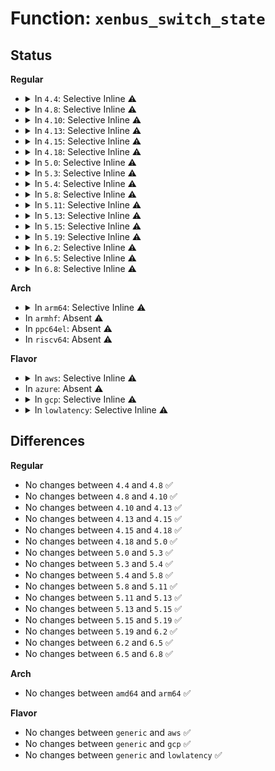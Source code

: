 # Function: <code>xenbus_switch_state</code>

## Status
<b>Regular</b>
<ul>
<li>
<details>
<summary>In <code>4.4</code>: Selective Inline ⚠️</summary>

```c
int xenbus_switch_state(struct xenbus_device *dev, enum xenbus_state state);
```

**Collision:** Unique Global

**Inline:** Selective

**Transformation:** False

**Instances:**

```
In drivers/xen/xenbus/xenbus_client.c (ffffffff814cba30)
Location: drivers/xen/xenbus/xenbus_client.c:247
Inline: True
Inline callers:
  - drivers/xen/xenbus/xenbus_client.c:xenbus_dev_fatal
  - drivers/xen/xenbus/xenbus_client.c:xenbus_frontend_closed
Direct callers:
  - drivers/xen/xenbus/xenbus_probe.c:xenbus_dev_remove
  - drivers/xen/xenbus/xenbus_probe.c:xenbus_dev_shutdown
  - drivers/xen/xenbus/xenbus_probe.c:xenbus_dev_probe
  - drivers/tty/hvc/hvc_xen.c:xencons_backend_changed
  - drivers/tty/hvc/hvc_xen.c:xencons_connect_backend
  - drivers/block/xen-blkfront.c:talk_to_blkback
  - drivers/block/xen-blkfront.c:blkif_recover
  - drivers/block/xen-blkfront.c:blkback_changed
  - drivers/block/xen-blkfront.c:blkback_changed
  - drivers/net/xen-netfront.c:netback_changed
```
**Symbols:**

```
ffffffff814cba30-ffffffff814cba4f: xenbus_switch_state (STB_GLOBAL)
```
</details>
</li>
<li>
<details>
<summary>In <code>4.8</code>: Selective Inline ⚠️</summary>

```c
int xenbus_switch_state(struct xenbus_device *dev, enum xenbus_state state);
```

**Collision:** Unique Global

**Inline:** Selective

**Transformation:** False

**Instances:**

```
In drivers/xen/xenbus/xenbus_client.c (ffffffff8151c682)
Location: drivers/xen/xenbus/xenbus_client.c:247
Inline: True
Inline callers:
  - drivers/xen/xenbus/xenbus_client.c:xenbus_dev_fatal
  - drivers/xen/xenbus/xenbus_client.c:xenbus_frontend_closed
Direct callers:
  - drivers/xen/xenbus/xenbus_probe.c:xenbus_dev_shutdown
  - drivers/xen/xenbus/xenbus_probe.c:xenbus_dev_remove
  - drivers/xen/xenbus/xenbus_probe.c:xenbus_dev_probe
  - drivers/tty/hvc/hvc_xen.c:xencons_backend_changed
  - drivers/tty/hvc/hvc_xen.c:xencons_connect_backend
  - drivers/block/xen-blkfront.c:blkback_changed
  - drivers/block/xen-blkfront.c:blkback_changed
  - drivers/block/xen-blkfront.c:blkback_changed
  - drivers/block/xen-blkfront.c:talk_to_blkback
  - drivers/net/xen-netfront.c:netback_changed
```
**Symbols:**

```
ffffffff8151c610-ffffffff8151c62f: xenbus_switch_state (STB_GLOBAL)
```
</details>
</li>
<li>
<details>
<summary>In <code>4.10</code>: Selective Inline ⚠️</summary>

```c
int xenbus_switch_state(struct xenbus_device *dev, enum xenbus_state state);
```

**Collision:** Unique Global

**Inline:** Selective

**Transformation:** False

**Instances:**

```
In drivers/xen/xenbus/xenbus_client.c (ffffffff81548b52)
Location: drivers/xen/xenbus/xenbus_client.c:247
Inline: True
Inline callers:
  - drivers/xen/xenbus/xenbus_client.c:xenbus_dev_fatal
  - drivers/xen/xenbus/xenbus_client.c:xenbus_frontend_closed
Direct callers:
  - drivers/xen/xenbus/xenbus_probe.c:xenbus_dev_shutdown
  - drivers/xen/xenbus/xenbus_probe.c:xenbus_dev_remove
  - drivers/xen/xenbus/xenbus_probe.c:xenbus_dev_probe
  - drivers/tty/hvc/hvc_xen.c:xencons_backend_changed
  - drivers/tty/hvc/hvc_xen.c:xencons_connect_backend
  - drivers/block/xen-blkfront.c:blkback_changed
  - drivers/block/xen-blkfront.c:blkfront_connect
  - drivers/block/xen-blkfront.c:blkfront_connect
  - drivers/block/xen-blkfront.c:talk_to_blkback
  - drivers/net/xen-netfront.c:netback_changed
```
**Symbols:**

```
ffffffff81548ae0-ffffffff81548aff: xenbus_switch_state (STB_GLOBAL)
```
</details>
</li>
<li>
<details>
<summary>In <code>4.13</code>: Selective Inline ⚠️</summary>

```c
int xenbus_switch_state(struct xenbus_device *dev, enum xenbus_state state);
```

**Collision:** Unique Global

**Inline:** Selective

**Transformation:** False

**Instances:**

```
In drivers/xen/xenbus/xenbus_client.c (ffffffff8155c90e)
Location: drivers/xen/xenbus/xenbus_client.c:247
Inline: True
Inline callers:
  - drivers/xen/xenbus/xenbus_client.c:xenbus_dev_fatal
  - drivers/xen/xenbus/xenbus_client.c:xenbus_frontend_closed
Direct callers:
  - drivers/xen/xenbus/xenbus_probe.c:xenbus_dev_shutdown
  - drivers/xen/xenbus/xenbus_probe.c:xenbus_dev_remove
  - drivers/xen/xenbus/xenbus_probe.c:xenbus_dev_probe
  - drivers/tty/hvc/hvc_xen.c:xencons_backend_changed
  - drivers/tty/hvc/hvc_xen.c:xencons_connect_backend
  - drivers/block/xen-blkfront.c:blkback_changed
  - drivers/block/xen-blkfront.c:blkback_changed
  - drivers/block/xen-blkfront.c:blkback_changed
  - drivers/block/xen-blkfront.c:talk_to_blkback
  - drivers/net/xen-netfront.c:netback_changed
```
**Symbols:**

```
ffffffff8155c8a0-ffffffff8155c8bf: xenbus_switch_state (STB_GLOBAL)
```
</details>
</li>
<li>
<details>
<summary>In <code>4.15</code>: Selective Inline ⚠️</summary>

```c
int xenbus_switch_state(struct xenbus_device *dev, enum xenbus_state state);
```

**Collision:** Unique Global

**Inline:** Selective

**Transformation:** False

**Instances:**

```
In drivers/xen/xenbus/xenbus_client.c (ffffffff815c0c0e)
Location: drivers/xen/xenbus/xenbus_client.c:247
Inline: True
Inline callers:
  - drivers/xen/xenbus/xenbus_client.c:xenbus_dev_fatal
  - drivers/xen/xenbus/xenbus_client.c:xenbus_frontend_closed
Direct callers:
  - drivers/xen/xenbus/xenbus_probe.c:xenbus_dev_shutdown
  - drivers/xen/xenbus/xenbus_probe.c:xenbus_dev_remove
  - drivers/xen/xenbus/xenbus_probe.c:xenbus_dev_probe
  - drivers/tty/hvc/hvc_xen.c:xencons_backend_changed
  - drivers/tty/hvc/hvc_xen.c:xencons_connect_backend
  - drivers/block/xen-blkfront.c:blkback_changed
  - drivers/block/xen-blkfront.c:blkback_changed
  - drivers/block/xen-blkfront.c:blkback_changed
  - drivers/block/xen-blkfront.c:talk_to_blkback
  - drivers/net/xen-netfront.c:xennet_remove
  - drivers/net/xen-netfront.c:xennet_remove
  - drivers/net/xen-netfront.c:netback_changed
  - drivers/net/xen-netfront.c:netfront_probe
```
**Symbols:**

```
ffffffff815c0ba0-ffffffff815c0bbf: xenbus_switch_state (STB_GLOBAL)
```
</details>
</li>
<li>
<details>
<summary>In <code>4.18</code>: Selective Inline ⚠️</summary>

```c
int xenbus_switch_state(struct xenbus_device *dev, enum xenbus_state state);
```

**Collision:** Unique Global

**Inline:** Selective

**Transformation:** False

**Instances:**

```
In drivers/xen/xenbus/xenbus_client.c (ffffffff815f8ec2)
Location: drivers/xen/xenbus/xenbus_client.c:247
Inline: True
Inline callers:
  - drivers/xen/xenbus/xenbus_client.c:xenbus_dev_fatal
  - drivers/xen/xenbus/xenbus_client.c:xenbus_frontend_closed
Direct callers:
  - drivers/xen/xenbus/xenbus_probe.c:xenbus_dev_shutdown
  - drivers/xen/xenbus/xenbus_probe.c:xenbus_dev_remove
  - drivers/xen/xenbus/xenbus_probe.c:xenbus_dev_probe
  - drivers/tty/hvc/hvc_xen.c:xencons_backend_changed
  - drivers/tty/hvc/hvc_xen.c:xencons_connect_backend
  - drivers/block/xen-blkfront.c:blkback_changed
  - drivers/block/xen-blkfront.c:blkback_changed
  - drivers/block/xen-blkfront.c:blkback_changed
  - drivers/block/xen-blkfront.c:talk_to_blkback
  - drivers/net/xen-netfront.c:xennet_remove
  - drivers/net/xen-netfront.c:xennet_remove
  - drivers/net/xen-netfront.c:netback_changed
  - drivers/net/xen-netfront.c:netfront_probe
```
**Symbols:**

```
ffffffff815f8e50-ffffffff815f8e6f: xenbus_switch_state (STB_GLOBAL)
```
</details>
</li>
<li>
<details>
<summary>In <code>5.0</code>: Selective Inline ⚠️</summary>

```c
int xenbus_switch_state(struct xenbus_device *dev, enum xenbus_state state);
```

**Collision:** Unique Global

**Inline:** Selective

**Transformation:** False

**Instances:**

```
In drivers/xen/xenbus/xenbus_client.c (ffffffff81613f72)
Location: drivers/xen/xenbus/xenbus_client.c:247
Inline: True
Inline callers:
  - drivers/xen/xenbus/xenbus_client.c:xenbus_dev_fatal
  - drivers/xen/xenbus/xenbus_client.c:xenbus_frontend_closed
Direct callers:
  - drivers/xen/xenbus/xenbus_probe.c:xenbus_dev_shutdown
  - drivers/xen/xenbus/xenbus_probe.c:xenbus_dev_remove
  - drivers/xen/xenbus/xenbus_probe.c:xenbus_dev_probe
  - drivers/tty/hvc/hvc_xen.c:xencons_backend_changed
  - drivers/tty/hvc/hvc_xen.c:xencons_connect_backend
  - drivers/block/xen-blkfront.c:blkback_changed
  - drivers/block/xen-blkfront.c:blkback_changed
  - drivers/block/xen-blkfront.c:blkback_changed
  - drivers/block/xen-blkfront.c:talk_to_blkback
  - drivers/net/xen-netfront.c:xennet_remove
  - drivers/net/xen-netfront.c:xennet_remove
  - drivers/net/xen-netfront.c:netback_changed
  - drivers/net/xen-netfront.c:netfront_probe
```
**Symbols:**

```
ffffffff81613f00-ffffffff81613f1f: xenbus_switch_state (STB_GLOBAL)
```
</details>
</li>
<li>
<details>
<summary>In <code>5.3</code>: Selective Inline ⚠️</summary>

```c
int xenbus_switch_state(struct xenbus_device *dev, enum xenbus_state state);
```

**Collision:** Unique Global

**Inline:** Selective

**Transformation:** False

**Instances:**

```
In drivers/xen/xenbus/xenbus_client.c (ffffffff81647cb3)
Location: drivers/xen/xenbus/xenbus_client.c:247
Inline: True
Inline callers:
  - drivers/xen/xenbus/xenbus_client.c:xenbus_dev_fatal
  - drivers/xen/xenbus/xenbus_client.c:xenbus_frontend_closed
Direct callers:
  - drivers/xen/xenbus/xenbus_probe.c:xenbus_dev_shutdown
  - drivers/xen/xenbus/xenbus_probe.c:xenbus_dev_remove
  - drivers/xen/xenbus/xenbus_probe.c:xenbus_dev_probe
  - drivers/tty/hvc/hvc_xen.c:xencons_backend_changed
  - drivers/tty/hvc/hvc_xen.c:xencons_connect_backend
  - drivers/block/xen-blkfront.c:blkback_changed
  - drivers/block/xen-blkfront.c:blkfront_connect
  - drivers/block/xen-blkfront.c:blkfront_connect
  - drivers/block/xen-blkfront.c:talk_to_blkback
  - drivers/net/xen-netfront.c:xennet_remove
  - drivers/net/xen-netfront.c:xennet_remove
  - drivers/net/xen-netfront.c:netback_changed
  - drivers/net/xen-netfront.c:netfront_probe
```
**Symbols:**

```
ffffffff81647c40-ffffffff81647c5f: xenbus_switch_state (STB_GLOBAL)
```
</details>
</li>
<li>
<details>
<summary>In <code>5.4</code>: Selective Inline ⚠️</summary>

```c
int xenbus_switch_state(struct xenbus_device *dev, enum xenbus_state state);
```

**Collision:** Unique Global

**Inline:** Selective

**Transformation:** False

**Instances:**

```
In drivers/xen/xenbus/xenbus_client.c (ffffffff8166a153)
Location: drivers/xen/xenbus/xenbus_client.c:247
Inline: True
Inline callers:
  - drivers/xen/xenbus/xenbus_client.c:xenbus_dev_fatal
  - drivers/xen/xenbus/xenbus_client.c:xenbus_frontend_closed
Direct callers:
  - drivers/xen/xenbus/xenbus_probe.c:xenbus_dev_shutdown
  - drivers/xen/xenbus/xenbus_probe.c:xenbus_dev_remove
  - drivers/xen/xenbus/xenbus_probe.c:xenbus_dev_probe
  - drivers/tty/hvc/hvc_xen.c:xencons_backend_changed
  - drivers/tty/hvc/hvc_xen.c:xencons_connect_backend
  - drivers/block/xen-blkfront.c:blkback_changed
  - drivers/block/xen-blkfront.c:blkfront_connect
  - drivers/block/xen-blkfront.c:blkfront_connect
  - drivers/block/xen-blkfront.c:talk_to_blkback
  - drivers/net/xen-netfront.c:xennet_remove
  - drivers/net/xen-netfront.c:xennet_remove
  - drivers/net/xen-netfront.c:netback_changed
  - drivers/net/xen-netfront.c:netfront_probe
```
**Symbols:**

```
ffffffff8166a0e0-ffffffff8166a0ff: xenbus_switch_state (STB_GLOBAL)
```
</details>
</li>
<li>
<details>
<summary>In <code>5.8</code>: Selective Inline ⚠️</summary>

```c
int xenbus_switch_state(struct xenbus_device *dev, enum xenbus_state state);
```

**Collision:** Unique Global

**Inline:** Selective

**Transformation:** False

**Instances:**

```
In drivers/xen/xenbus/xenbus_client.c (ffffffff8171a343)
Location: drivers/xen/xenbus/xenbus_client.c:263
Inline: True
Inline callers:
  - drivers/xen/xenbus/xenbus_client.c:xenbus_dev_fatal
  - drivers/xen/xenbus/xenbus_client.c:xenbus_frontend_closed
Direct callers:
  - drivers/xen/xenbus/xenbus_probe.c:xenbus_dev_remove
  - drivers/xen/xenbus/xenbus_probe_frontend.c:xenbus_frontend_dev_shutdown
  - drivers/tty/hvc/hvc_xen.c:xencons_backend_changed
  - drivers/tty/hvc/hvc_xen.c:xencons_connect_backend
  - drivers/block/xen-blkfront.c:blkfront_connect
  - drivers/block/xen-blkfront.c:blkfront_closing
  - drivers/block/xen-blkfront.c:talk_to_blkback
  - drivers/net/xen-netfront.c:xennet_bus_close
  - drivers/net/xen-netfront.c:xennet_bus_close
  - drivers/net/xen-netfront.c:netback_changed
  - drivers/net/xen-netfront.c:xennet_create_dev
```
**Symbols:**

```
ffffffff8171a080-ffffffff8171a09f: xenbus_switch_state (STB_GLOBAL)
```
</details>
</li>
<li>
<details>
<summary>In <code>5.11</code>: Selective Inline ⚠️</summary>

```c
int xenbus_switch_state(struct xenbus_device *dev, enum xenbus_state state);
```

**Collision:** Unique Global

**Inline:** Selective

**Transformation:** False

**Instances:**

```
In drivers/xen/xenbus/xenbus_client.c (ffffffff81737483)
Location: drivers/xen/xenbus/xenbus_client.c:266
Inline: True
Inline callers:
  - drivers/xen/xenbus/xenbus_client.c:xenbus_dev_fatal
  - drivers/xen/xenbus/xenbus_client.c:xenbus_frontend_closed
Direct callers:
  - drivers/xen/xenbus/xenbus_probe.c:xenbus_dev_remove
  - drivers/xen/xenbus/xenbus_probe_frontend.c:xenbus_frontend_dev_shutdown
  - drivers/tty/hvc/hvc_xen.c:xencons_backend_changed
  - drivers/tty/hvc/hvc_xen.c:xencons_connect_backend
  - drivers/block/xen-blkfront.c:blkfront_connect
  - drivers/block/xen-blkfront.c:blkfront_closing
  - drivers/block/xen-blkfront.c:talk_to_blkback
  - drivers/net/xen-netfront.c:xennet_bus_close
  - drivers/net/xen-netfront.c:xennet_bus_close
  - drivers/net/xen-netfront.c:netback_changed
  - drivers/net/xen-netfront.c:xennet_create_dev
  - drivers/net/xen-netfront.c:xennet_xdp
  - drivers/net/xen-netfront.c:xennet_xdp
```
**Symbols:**

```
ffffffff817371c0-ffffffff817371df: xenbus_switch_state (STB_GLOBAL)
```
</details>
</li>
<li>
<details>
<summary>In <code>5.13</code>: Selective Inline ⚠️</summary>

```c
int xenbus_switch_state(struct xenbus_device *dev, enum xenbus_state state);
```

**Collision:** Unique Global

**Inline:** Selective

**Transformation:** False

**Instances:**

```
In drivers/xen/xenbus/xenbus_client.c (ffffffff8171aec3)
Location: drivers/xen/xenbus/xenbus_client.c:266
Inline: True
Inline callers:
  - drivers/xen/xenbus/xenbus_client.c:xenbus_dev_fatal
  - drivers/xen/xenbus/xenbus_client.c:xenbus_frontend_closed
Direct callers:
  - drivers/xen/xenbus/xenbus_probe.c:xenbus_dev_remove
  - drivers/xen/xenbus/xenbus_probe_frontend.c:xenbus_frontend_dev_shutdown
  - drivers/tty/hvc/hvc_xen.c:xencons_backend_changed
  - drivers/tty/hvc/hvc_xen.c:xencons_connect_backend
  - drivers/block/xen-blkfront.c:blkback_changed
  - drivers/block/xen-blkfront.c:blkfront_connect
  - drivers/block/xen-blkfront.c:talk_to_blkback
  - drivers/net/xen-netfront.c:xennet_bus_close
  - drivers/net/xen-netfront.c:xennet_bus_close
  - drivers/net/xen-netfront.c:netback_changed
  - drivers/net/xen-netfront.c:xennet_create_dev
  - drivers/net/xen-netfront.c:xennet_xdp
  - drivers/net/xen-netfront.c:xennet_xdp
```
**Symbols:**

```
ffffffff8171abf0-ffffffff8171ac0f: xenbus_switch_state (STB_GLOBAL)
```
</details>
</li>
<li>
<details>
<summary>In <code>5.15</code>: Selective Inline ⚠️</summary>

```c
int xenbus_switch_state(struct xenbus_device *dev, enum xenbus_state state);
```

**Collision:** Unique Global

**Inline:** Selective

**Transformation:** False

**Instances:**

```
In drivers/xen/xenbus/xenbus_client.c (ffffffff81799893)
Location: drivers/xen/xenbus/xenbus_client.c:266
Inline: True
Inline callers:
  - drivers/xen/xenbus/xenbus_client.c:xenbus_dev_fatal
  - drivers/xen/xenbus/xenbus_client.c:xenbus_frontend_closed
Direct callers:
  - drivers/xen/xenbus/xenbus_probe.c:xenbus_dev_remove
  - drivers/xen/xenbus/xenbus_probe_frontend.c:xenbus_frontend_dev_shutdown
  - drivers/tty/hvc/hvc_xen.c:xencons_backend_changed
  - drivers/tty/hvc/hvc_xen.c:xencons_connect_backend
  - drivers/block/xen-blkfront.c:blkfront_connect
  - drivers/block/xen-blkfront.c:blkfront_connect
  - drivers/block/xen-blkfront.c:talk_to_blkback
  - drivers/net/xen-netfront.c:xennet_bus_close
  - drivers/net/xen-netfront.c:xennet_bus_close
  - drivers/net/xen-netfront.c:netback_changed
  - drivers/net/xen-netfront.c:xennet_create_dev
```
**Symbols:**

```
ffffffff81799470-ffffffff8179948f: xenbus_switch_state (STB_GLOBAL)
```
</details>
</li>
<li>
<details>
<summary>In <code>5.19</code>: Selective Inline ⚠️</summary>

```c
int xenbus_switch_state(struct xenbus_device *dev, enum xenbus_state state);
```

**Collision:** Unique Global

**Inline:** Selective

**Transformation:** False

**Instances:**

```
In drivers/xen/xenbus/xenbus_client.c (ffffffff818d275a)
Location: drivers/xen/xenbus/xenbus_client.c:266
Inline: True
Inline callers:
  - drivers/xen/xenbus/xenbus_client.c:xenbus_dev_fatal
  - drivers/xen/xenbus/xenbus_client.c:xenbus_frontend_closed
Direct callers:
  - drivers/xen/xenbus/xenbus_probe.c:xenbus_dev_remove
  - drivers/xen/xenbus/xenbus_probe_frontend.c:xenbus_frontend_dev_shutdown
  - drivers/tty/hvc/hvc_xen.c:xencons_connect_backend
  - drivers/block/xen-blkfront.c:blkfront_connect
  - drivers/block/xen-blkfront.c:blkfront_connect
  - drivers/block/xen-blkfront.c:talk_to_blkback
  - drivers/net/xen-netfront.c:xennet_bus_close
  - drivers/net/xen-netfront.c:xennet_bus_close
  - drivers/net/xen-netfront.c:netback_changed
  - drivers/net/xen-netfront.c:xennet_create_dev
```
**Symbols:**

```
ffffffff818d25d0-ffffffff818d25ec: xenbus_switch_state (STB_GLOBAL)
```
</details>
</li>
<li>
<details>
<summary>In <code>6.2</code>: Selective Inline ⚠️</summary>

```c
int xenbus_switch_state(struct xenbus_device *dev, enum xenbus_state state);
```

**Collision:** Unique Global

**Inline:** Selective

**Transformation:** False

**Instances:**

```
In drivers/xen/xenbus/xenbus_client.c (ffffffff81a2474a)
Location: drivers/xen/xenbus/xenbus_client.c:266
Inline: True
Inline callers:
  - drivers/xen/xenbus/xenbus_client.c:xenbus_dev_fatal
  - drivers/xen/xenbus/xenbus_client.c:xenbus_frontend_closed
Direct callers:
  - drivers/xen/xenbus/xenbus_probe.c:xenbus_dev_remove
  - drivers/xen/xenbus/xenbus_probe_frontend.c:xenbus_frontend_dev_shutdown
  - drivers/tty/hvc/hvc_xen.c:xencons_connect_backend
  - drivers/block/xen-blkfront.c:blkfront_connect
  - drivers/block/xen-blkfront.c:blkfront_connect
  - drivers/block/xen-blkfront.c:talk_to_blkback
  - drivers/net/xen-netfront.c:xennet_bus_close
  - drivers/net/xen-netfront.c:xennet_bus_close
  - drivers/net/xen-netfront.c:netback_changed
  - drivers/net/xen-netfront.c:xennet_create_dev
```
**Symbols:**

```
ffffffff81a24590-ffffffff81a245ac: xenbus_switch_state (STB_GLOBAL)
```
</details>
</li>
<li>
<details>
<summary>In <code>6.5</code>: Selective Inline ⚠️</summary>

```c
int xenbus_switch_state(struct xenbus_device *dev, enum xenbus_state state);
```

**Collision:** Unique Global

**Inline:** Selective

**Transformation:** False

**Instances:**

```
In drivers/xen/xenbus/xenbus_client.c (ffffffff81a6dc8a)
Location: drivers/xen/xenbus/xenbus_client.c:266
Inline: True
Inline callers:
  - drivers/xen/xenbus/xenbus_client.c:xenbus_dev_fatal
  - drivers/xen/xenbus/xenbus_client.c:xenbus_frontend_closed
Direct callers:
  - drivers/xen/xenbus/xenbus_probe.c:xenbus_dev_remove
  - drivers/xen/xenbus/xenbus_probe_frontend.c:xenbus_frontend_dev_shutdown
  - drivers/tty/hvc/hvc_xen.c:xencons_connect_backend
  - drivers/block/xen-blkfront.c:blkfront_connect
  - drivers/block/xen-blkfront.c:blkfront_connect
  - drivers/block/xen-blkfront.c:talk_to_blkback
  - drivers/net/xen-netfront.c:xennet_bus_close
  - drivers/net/xen-netfront.c:xennet_bus_close
  - drivers/net/xen-netfront.c:netback_changed
  - drivers/net/xen-netfront.c:xennet_create_dev
```
**Symbols:**

```
ffffffff81a6dad0-ffffffff81a6daec: xenbus_switch_state (STB_GLOBAL)
```
</details>
</li>
<li>
<details>
<summary>In <code>6.8</code>: Selective Inline ⚠️</summary>

```c
int xenbus_switch_state(struct xenbus_device *dev, enum xenbus_state state);
```

**Collision:** Unique Global

**Inline:** Selective

**Transformation:** False

**Instances:**

```
In drivers/xen/xenbus/xenbus_client.c (ffffffff81abfd2a)
Location: drivers/xen/xenbus/xenbus_client.c:275
Inline: True
Inline callers:
  - drivers/xen/xenbus/xenbus_client.c:xenbus_dev_fatal
  - drivers/xen/xenbus/xenbus_client.c:xenbus_frontend_closed
Direct callers:
  - drivers/xen/xenbus/xenbus_probe.c:xenbus_dev_remove
  - drivers/xen/xenbus/xenbus_probe_frontend.c:xenbus_frontend_dev_shutdown
  - drivers/tty/hvc/hvc_xen.c:xencons_connect_backend
  - drivers/block/xen-blkfront.c:blkfront_connect
  - drivers/block/xen-blkfront.c:blkfront_connect
  - drivers/block/xen-blkfront.c:talk_to_blkback
  - drivers/net/xen-netfront.c:xennet_bus_close
  - drivers/net/xen-netfront.c:xennet_bus_close
  - drivers/net/xen-netfront.c:netback_changed
  - drivers/net/xen-netfront.c:xennet_create_dev
```
**Symbols:**

```
ffffffff81abfb70-ffffffff81abfb8c: xenbus_switch_state (STB_GLOBAL)
```
</details>
</li>
</ul>
<b>Arch</b>
<ul>
<li>
<details>
<summary>In <code>arm64</code>: Selective Inline ⚠️</summary>

```c
int xenbus_switch_state(struct xenbus_device *dev, enum xenbus_state state);
```

**Collision:** Unique Global

**Inline:** Selective

**Transformation:** False

**Instances:**

```
In drivers/xen/xenbus/xenbus_client.c (ffff800010834af4)
Location: drivers/xen/xenbus/xenbus_client.c:247
Inline: True
Inline callers:
  - drivers/xen/xenbus/xenbus_client.c:xenbus_dev_fatal
  - drivers/xen/xenbus/xenbus_client.c:xenbus_frontend_closed
Direct callers:
  - drivers/xen/xenbus/xenbus_probe.c:xenbus_dev_shutdown
  - drivers/xen/xenbus/xenbus_probe.c:xenbus_dev_remove
  - drivers/xen/xenbus/xenbus_probe.c:xenbus_dev_probe
  - drivers/tty/hvc/hvc_xen.c:xencons_backend_changed
  - drivers/tty/hvc/hvc_xen.c:xencons_connect_backend
  - drivers/block/xen-blkfront.c:blkback_changed
  - drivers/block/xen-blkfront.c:blkfront_connect
  - drivers/block/xen-blkfront.c:blkfront_connect
  - drivers/block/xen-blkfront.c:talk_to_blkback
  - drivers/net/xen-netfront.c:xennet_remove
  - drivers/net/xen-netfront.c:xennet_remove
  - drivers/net/xen-netfront.c:netback_changed
  - drivers/net/xen-netfront.c:netfront_probe
```
**Symbols:**

```
ffff800010834a30-ffff800010834a78: xenbus_switch_state (STB_GLOBAL)
```
</details>
</li>
<li>
In <code>armhf</code>: Absent ⚠️
</li>
<li>
In <code>ppc64el</code>: Absent ⚠️
</li>
<li>
In <code>riscv64</code>: Absent ⚠️
</li>
</ul>
<b>Flavor</b>
<ul>
<li>
<details>
<summary>In <code>aws</code>: Selective Inline ⚠️</summary>

```c
int xenbus_switch_state(struct xenbus_device *dev, enum xenbus_state state);
```

**Collision:** Unique Global

**Inline:** Selective

**Transformation:** False

**Instances:**

```
In drivers/xen/xenbus/xenbus_client.c (ffffffff8162ffc3)
Location: drivers/xen/xenbus/xenbus_client.c:247
Inline: True
Inline callers:
  - drivers/xen/xenbus/xenbus_client.c:xenbus_dev_fatal
  - drivers/xen/xenbus/xenbus_client.c:xenbus_frontend_closed
Direct callers:
  - drivers/xen/xenbus/xenbus_probe.c:xenbus_dev_shutdown
  - drivers/xen/xenbus/xenbus_probe.c:xenbus_dev_remove
  - drivers/xen/xenbus/xenbus_probe.c:xenbus_dev_probe
  - drivers/tty/hvc/hvc_xen.c:xencons_backend_changed
  - drivers/tty/hvc/hvc_xen.c:xencons_connect_backend
  - drivers/block/xen-blkfront.c:blkfront_freeze
  - drivers/block/xen-blkfront.c:blkback_changed
  - drivers/block/xen-blkfront.c:blkfront_connect
  - drivers/block/xen-blkfront.c:blkfront_connect
  - drivers/block/xen-blkfront.c:talk_to_blkback
  - drivers/net/xen-netfront.c:xennet_remove
  - drivers/net/xen-netfront.c:xennet_remove
  - drivers/net/xen-netfront.c:netback_changed
  - drivers/net/xen-netfront.c:netfront_restore
  - drivers/net/xen-netfront.c:netfront_probe
```
**Symbols:**

```
ffffffff8162ff50-ffffffff8162ff6f: xenbus_switch_state (STB_GLOBAL)
```
</details>
</li>
<li>
In <code>azure</code>: Absent ⚠️
</li>
<li>
<details>
<summary>In <code>gcp</code>: Selective Inline ⚠️</summary>

```c
int xenbus_switch_state(struct xenbus_device *dev, enum xenbus_state state);
```

**Collision:** Unique Global

**Inline:** Selective

**Transformation:** False

**Instances:**

```
In drivers/xen/xenbus/xenbus_client.c (ffffffff8165df93)
Location: drivers/xen/xenbus/xenbus_client.c:247
Inline: True
Inline callers:
  - drivers/xen/xenbus/xenbus_client.c:xenbus_dev_fatal
  - drivers/xen/xenbus/xenbus_client.c:xenbus_frontend_closed
Direct callers:
  - drivers/xen/xenbus/xenbus_probe.c:xenbus_dev_shutdown
  - drivers/xen/xenbus/xenbus_probe.c:xenbus_dev_remove
  - drivers/xen/xenbus/xenbus_probe.c:xenbus_dev_probe
  - drivers/tty/hvc/hvc_xen.c:xencons_backend_changed
  - drivers/tty/hvc/hvc_xen.c:xencons_connect_backend
  - drivers/block/xen-blkfront.c:blkback_changed
  - drivers/block/xen-blkfront.c:blkfront_connect
  - drivers/block/xen-blkfront.c:blkfront_connect
  - drivers/block/xen-blkfront.c:talk_to_blkback
  - drivers/net/xen-netfront.c:xennet_remove
  - drivers/net/xen-netfront.c:xennet_remove
  - drivers/net/xen-netfront.c:netback_changed
  - drivers/net/xen-netfront.c:netfront_probe
```
**Symbols:**

```
ffffffff8165df20-ffffffff8165df3f: xenbus_switch_state (STB_GLOBAL)
```
</details>
</li>
<li>
<details>
<summary>In <code>lowlatency</code>: Selective Inline ⚠️</summary>

```c
int xenbus_switch_state(struct xenbus_device *dev, enum xenbus_state state);
```

**Collision:** Unique Global

**Inline:** Selective

**Transformation:** False

**Instances:**

```
In drivers/xen/xenbus/xenbus_client.c (ffffffff816788f3)
Location: drivers/xen/xenbus/xenbus_client.c:247
Inline: True
Inline callers:
  - drivers/xen/xenbus/xenbus_client.c:xenbus_dev_fatal
  - drivers/xen/xenbus/xenbus_client.c:xenbus_frontend_closed
Direct callers:
  - drivers/xen/xenbus/xenbus_probe.c:xenbus_dev_shutdown
  - drivers/xen/xenbus/xenbus_probe.c:xenbus_dev_remove
  - drivers/xen/xenbus/xenbus_probe.c:xenbus_dev_probe
  - drivers/tty/hvc/hvc_xen.c:xencons_backend_changed
  - drivers/tty/hvc/hvc_xen.c:xencons_connect_backend
  - drivers/block/xen-blkfront.c:blkback_changed
  - drivers/block/xen-blkfront.c:blkfront_connect
  - drivers/block/xen-blkfront.c:blkfront_connect
  - drivers/block/xen-blkfront.c:talk_to_blkback
  - drivers/net/xen-netfront.c:xennet_remove
  - drivers/net/xen-netfront.c:xennet_remove
  - drivers/net/xen-netfront.c:netback_changed
  - drivers/net/xen-netfront.c:netfront_probe
```
**Symbols:**

```
ffffffff81678880-ffffffff8167889f: xenbus_switch_state (STB_GLOBAL)
```
</details>
</li>
</ul>

## Differences
<b>Regular</b>
<ul>
<li>
No changes between <code>4.4</code> and <code>4.8</code> ✅
</li>
<li>
No changes between <code>4.8</code> and <code>4.10</code> ✅
</li>
<li>
No changes between <code>4.10</code> and <code>4.13</code> ✅
</li>
<li>
No changes between <code>4.13</code> and <code>4.15</code> ✅
</li>
<li>
No changes between <code>4.15</code> and <code>4.18</code> ✅
</li>
<li>
No changes between <code>4.18</code> and <code>5.0</code> ✅
</li>
<li>
No changes between <code>5.0</code> and <code>5.3</code> ✅
</li>
<li>
No changes between <code>5.3</code> and <code>5.4</code> ✅
</li>
<li>
No changes between <code>5.4</code> and <code>5.8</code> ✅
</li>
<li>
No changes between <code>5.8</code> and <code>5.11</code> ✅
</li>
<li>
No changes between <code>5.11</code> and <code>5.13</code> ✅
</li>
<li>
No changes between <code>5.13</code> and <code>5.15</code> ✅
</li>
<li>
No changes between <code>5.15</code> and <code>5.19</code> ✅
</li>
<li>
No changes between <code>5.19</code> and <code>6.2</code> ✅
</li>
<li>
No changes between <code>6.2</code> and <code>6.5</code> ✅
</li>
<li>
No changes between <code>6.5</code> and <code>6.8</code> ✅
</li>
</ul>
<b>Arch</b>
<ul>
<li>
No changes between <code>amd64</code> and <code>arm64</code> ✅
</li>
</ul>
<b>Flavor</b>
<ul>
<li>
No changes between <code>generic</code> and <code>aws</code> ✅
</li>
<li>
No changes between <code>generic</code> and <code>gcp</code> ✅
</li>
<li>
No changes between <code>generic</code> and <code>lowlatency</code> ✅
</li>
</ul>

